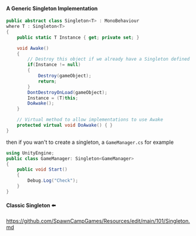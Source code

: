 #### A Generic Singleton Implementation

```csharp
public abstract class Singleton<T> : MonoBehaviour
where T : Singleton<T>
{
    public static T Instance { get; private set; }

    void Awake()
    {
        // Destroy this object if we already have a Singleton defined
        if(Instance != null)
        {
            Destroy(gameObject);
            return;
        }
        DontDestroyOnLoad(gameObject);
        Instance = (T)this;
        DoAwake();
    }

    // Virtual method to allow implementations to use Awake
    protected virtual void DoAwake() { }
}
```

then if you wan't to create a singleton, a `GameManager.cs` for example
```csharp
using UnityEngine;
public class GameManager: Singleton<GameManager>
{
    public void Start()
    {
        Debug.Log("Check");
    }
}
```

#### Classic Singleton ⬅️
https://github.com/SpawnCampGames/Resources/edit/main/101/Singleton.md
